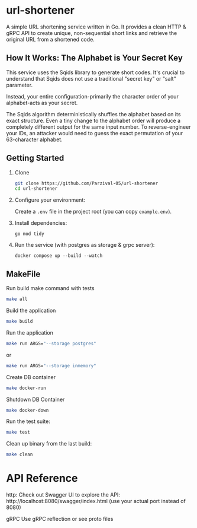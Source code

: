 # url-shortener

A simple URL shortening service written in Go. It provides a clean HTTP & gRPC API to create unique, non-sequential short links and retrieve the original URL from a shortened code.

## How It Works: The Alphabet is Your Secret Key
This service uses the Sqids library to generate short codes. It's crucial to understand that Sqids does not use a traditional "secret key" or "salt" parameter.

Instead, your entire configuration-primarily the character order of your alphabet-acts as your secret.

The Sqids algorithm deterministically shuffles the alphabet based on its exact structure. Even a tiny change to the alphabet order will produce a completely different output for the same input number. To reverse-engineer your IDs, an attacker would need to guess the exact permutation of your 63-character alphabet.


## Getting Started

1. Clone
   ```bash
   git clone https://github.com/Parzival-05/url-shortener
   cd url-shortener
   ```

2. Configure your environment:
   
   Create a `.env` file in the project root (you can copy `example.env`).

3. Install dependencies:
   ```
   go mod tidy
   ```
4. Run the service (with postgres as storage & grpc server):
   ```
   docker compose up --build --watch
   ```
## MakeFile

Run build make command with tests
```bash
make all
```

Build the application
```bash
make build
```

Run the application
```bash
make run ARGS="--storage postgres"
``` 
or 
```bash
make run ARGS="--storage inmemory"
``` 

Create DB container
```bash
make docker-run
```

Shutdown DB Container
```bash
make docker-down
```

Run the test suite:
```bash
make test
```

Clean up binary from the last build:
```bash
make clean
```


# API Reference
http:
Check out Swagger UI to explore the API: http://localhost:8080/swagger/index.html (use your actual port instead of 8080)

gRPC
Use gRPC reflection or see proto files